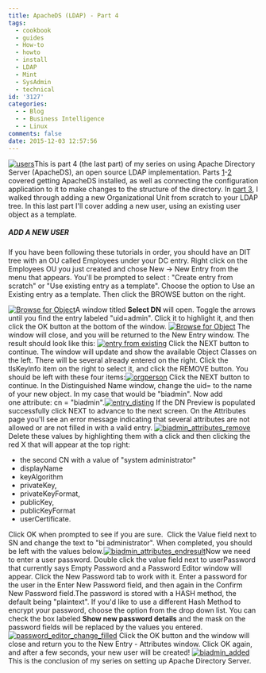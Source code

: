 ```yaml
---
title: ApacheDS (LDAP) - Part 4
tags:
  - cookbook
  - guides
  - How-to
  - howto
  - install
  - LDAP
  - Mint
  - SysAdmin
  - technical
id: '3127'
categories:
  - - Blog
  - - Business Intelligence
  - - Linux
comments: false
date: 2015-12-03 12:57:56
---
```


[![users](http://edpflager.com/wp-content/uploads/2015/12/users-300x213.png)](http://edpflager.com/wp-content/uploads/2015/12/users.png)This is part 4 (the last part) of my series on using Apache Directory Server (ApacheDS), an open source LDAP implementation. Parts [1](http://edpflager.com/?p=3029)\-[2](http://edpflager.com/?p=3055) covered getting ApacheDS installed, as well as connecting the configuration application to it to make changes to the structure of the directory. In [part 3](http://edpflager.com/?p=3081), I walked through adding a new Organizational Unit from scratch to your LDAP tree. In this last part I'll cover adding a new user, using an existing user object as a template.

##### ADD A NEW USER

If you have been following these tutorials in order, you should have an DIT tree with an OU called Employees under your DC entry. Right click on the Employees OU you just created and chose New -> New Entry from the menu that appears. You'll be prompted to select : "Create entry from scratch" or "Use existing entry as a template". Choose the option to Use an Existing entry as a template. Then click the BROWSE button on the right.
<!-- more -->
[![Browse for Object](http://edpflager.com/wp-content/uploads/2015/12/Browse-for-Object-252x300.png)](http://edpflager.com/wp-content/uploads/2015/12/Browse-for-Object.png)A window titled **Select DN** will open. Toggle the arrows until you find the entry labeled "uid=admin". Click it to highlight it, and then click the OK button at the bottom of the window. [![Browse for Object](http://edpflager.com/wp-content/uploads/2015/12/Browse-for-Object-252x300.png)](http://edpflager.com/wp-content/uploads/2015/12/Browse-for-Object.png) The window will close, and you will be returned to the New Entry window. The result should look like this: [![entry from existing](http://edpflager.com/wp-content/uploads/2015/12/entry-from-existing-278x300.png)](http://edpflager.com/wp-content/uploads/2015/12/entry-from-existing.png) Click the NEXT button to continue. The window will update and show the available Object Classes on the left. There will be several already entered on the right. Click the tlsKeyInfo item on the right to select it, and click the REMOVE button. You should be left with these four items:[![orgperson](http://edpflager.com/wp-content/uploads/2015/11/orgperson-275x300.png)](http://edpflager.com/wp-content/uploads/2015/11/orgperson.png) Click the NEXT button to continue. In the Distinguished Name window, change the uid= to the name of your new object. In my case that would be "biadmin". Now add one attribute: cn = "biadmin".[![entry_disting](http://edpflager.com/wp-content/uploads/2015/12/entry_disting-279x300.png)](http://edpflager.com/wp-content/uploads/2015/12/entry_disting.png) If the DN Preview is populated successfully click NEXT to advance to the next screen. On the Attributes page you'll see an error message indicating that several attributes are not allowed or are not filled in with a valid entry. [![biadmin_attributes_remove](http://edpflager.com/wp-content/uploads/2015/12/biadmin_attributes_remove-246x300.png)](http://edpflager.com/wp-content/uploads/2015/12/biadmin_attributes_remove.png) Delete these values by highlighting them with a click and then clicking the red X that will appear at the top right:

*   the second CN with a value of "system administrator"
*   displayName
*   keyAlgorithm
*   privateKey,
*   privateKeyFormat,
*   publicKey,
*   publicKeyFormat
*   userCertificate.

Click OK when prompted to see if you are sure.  Click the Value field next to SN and change the text to "bi administrator". When completed, you should be left with the values below.[![biadmin_attributes_endresult](http://edpflager.com/wp-content/uploads/2015/12/biadmin_attributes_endresult-249x300.png)](http://edpflager.com/wp-content/uploads/2015/12/biadmin_attributes_endresult.png)Now we need to enter a user password. Double click the value field next to userPassword that currently says Empty Password and a Password Editor window will appear. Click the New Password tab to work with it. Enter a password for the user in the Enter New Password field, and then again in the Confirm New Password field.The password is stored with a HASH method, the default being "plaintext". If you'd like to use a different Hash Method to encrypt your password, choose the option from the drop down list. You can check the box labeled **Show new password details** and the mask on the password fields will be replaced by the values you entered.[![password_editor_change_filled](http://edpflager.com/wp-content/uploads/2015/12/password_editor_change_filled-300x227.png)](http://edpflager.com/wp-content/uploads/2015/12/password_editor_change_filled.png) Click the OK button and the window will close and return you to the New Entry - Attributes window. Click OK again, and after a few seconds, your new user will be created! [![biadmin_added](http://edpflager.com/wp-content/uploads/2015/12/biadmin_added-300x147.png)](http://edpflager.com/wp-content/uploads/2015/12/biadmin_added.png)   This is the conclusion of my series on setting up Apache Directory Server.
